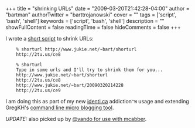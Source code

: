 +++
title = "shrinking URLs"
date = "2009-03-20T21:42:28-04:00"
author = "bartman"
authorTwitter = "barttrojanowski"
cover = ""
tags = ['script', 'bash', 'shell']
keywords = ['script', 'bash', 'shell']
description = ""
showFullContent = false
readingTime = false
hideComments = false
+++

I wrote a [short script](/~bart/scripts//shorturl/shorturl) to shrink URLs:

        % shorturl http://www.jukie.net/~bart/shorturl
        http://2tu.us/ce8

        % shorturl
        Type in some urls and I'll try to shrink them for you...
        http://www.jukie.net/~bart/shorturl
        http://2tu.us/ce8
        http://www.jukie.net/~bart/20090320214228
        http://2tu.us/ce9

I am doing this as part of my new [identi.ca](http://identi.ca/barttrojanowski) addiction`^W`
usage and extending GregKH's [command line micro blogging tool](http://github.com/bartman/bti/commits/master).

*UPDATE:* also picked up by [@vando for use with mcabber](http://identi.ca/notice/21908233).